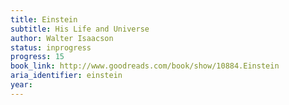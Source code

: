 ```yaml
---
title: Einstein
subtitle: His Life and Universe
author: Walter Isaacson
status: inprogress
progress: 15
book_link: http://www.goodreads.com/book/show/10884.Einstein
aria_identifier: einstein
year:
---
```

